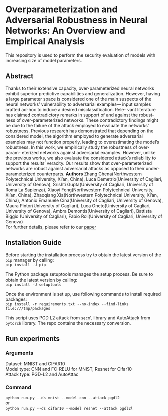 # Overparameterization and Adversarial Robustness in Neural Networks: An Overview and Empirical Analysis

This repository is used to perform the security evaluation of models with increasing size of model parameters. 

## Abstract
Thanks to their extensive capacity, over-parameterized neural networks exhibit superior
predictive capabilities and generalization. However, having a large parameter space is
considered one of the main suspects of the neural networks’ vulnerability to adversarial
examples— input samples crafted ad-hoc to induce a desired misclassification. Rele-
vant literature has claimed contradictory remarks in support of and against the robust-
ness of over-parameterized networks. These contradictory findings might be due to the
failure of the attack employed to evaluate the networks’ robustness. Previous research
has demonstrated that depending on the considered model, the algorithm employed to
generate adversarial examples may not function properly, leading to overestimating the
model’s robustness. In this work, we empirically study the robustness of over-param-
eterized networks against adversarial examples. However, unlike the previous works,
we also evaluate the considered attack’s reliability to support the results’ veracity. Our
results show that over-parameterized networks are robust against adversarial attacks as
opposed to their under-parameterized counterparts.
**Authors** Zhang Chena(Northwestern Polytechnical University, Xi’an, China), Luca Demetrio(University of Cagliari, University of Genova), Srishti Gupta(University of Cagliari, University of Roma La Sapienza), Xiaoyi Feng(Northwestern Polytechnical University, Xi’an, China), Zhaoqiang Xia(Northwestern Polytechnical University, Xi’an, China), Antonio Emanuele Cina(University of Cagliari, University of Genova), Maura Pintor(University of Cagliari), Luca Oneto(University of Cagliari, University of Genova), Ambra Demontis(University of Cagliari), Battista Biggio (University of Cagliari), Fabio Roli(University of Cagliari, University of Genova)
\
For further details, please refer to our [paper](https://arxiv.org/abs/2406.10090)

## Installation Guide

Before starting the installation process try to obtain the latest version of the `pip` manager by calling:\
`pip install -U pip`

The Python package setuptools manages the setup process. Be sure to obtain the latest version by calling: \
`pip install -U setuptools`

Once the environment is set up, use following commands to install required packages:\
`pip install -r requirements.txt --no-index --find-links file:///tmp/packages`


This script uses PGD L2 attack from `secml` library and AutoAttack from `pytorch` library. The repo contains the necessary conversion.

## Run experiments

### Arguments
Dataset: MNIST and CIFAR10\
Model type: CNN and FC-RELU for MNIST, Resnet for Cifar10\
Attack type: PGD-L2 and AutoAttac

### Command
`python run.py --ds mnist --model cnn --attack pgdl2`\
or \
`python run.py --ds cifar10 --model resnet --attack pgdl2`\


